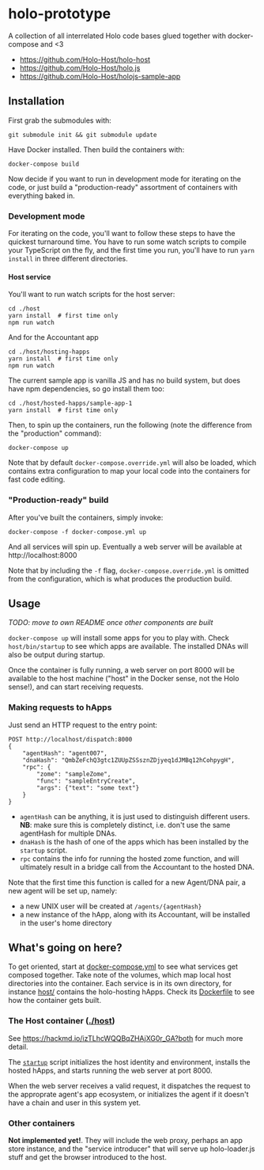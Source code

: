 # holo-prototype

A collection of all interrelated Holo code bases glued together with docker-compose and <3

* https://github.com/Holo-Host/holo-host
* https://github.com/Holo-Host/holo.js
* https://github.com/Holo-Host/holojs-sample-app

## Installation

First grab the submodules with:

    git submodule init && git submodule update

Have Docker installed. Then build the containers with:

    docker-compose build

Now decide if you want to run in development mode for iterating on the code, or just build a "production-ready" assortment of containers with everything baked in.

### Development mode

For iterating on the code, you'll want to follow these steps to have the quickest turnaround time. You have to run some watch scripts to compile your TypeScript on the fly, and the first time you run, you'll have to run `yarn install` in three different directories.

#### Host service

You'll want to run watch scripts for the host server:

    cd ./host
    yarn install  # first time only
    npm run watch

And for the Accountant app

    cd ./host/hosting-happs
    yarn install  # first time only
    npm run watch

The current sample app is vanilla JS and has no build system, but does have npm dependencies, so go install them too:

    cd ./host/hosted-happs/sample-app-1
    yarn install  # first time only

Then, to spin up the containers, run the following (note the difference from the "production" command):

    docker-compose up

Note that by default `docker-compose.override.yml` will also be loaded, which contains extra configuration to map your local code into the containers for fast code editing.

### "Production-ready" build

After you've built the containers, simply invoke:

    docker-compose -f docker-compose.yml up

And all services will spin up. Eventually a web server will be available at http://localhost:8000

Note that by including the `-f` flag, `docker-compose.override.yml` is omitted from the configuration, which is what produces the production build.

## Usage

*TODO: move to own README once other components are built*

`docker-compose up` will install some apps for you to play with. Check `host/bin/startup` to see which apps are available. The installed DNAs will also be output during startup.

Once the container is fully running, a web server on port 8000 will be available to the host machine ("host" in the Docker sense, not the Holo sense!), and can start receiving requests.

### Making requests to hApps

Just send an HTTP request to the entry point:

```
POST http://localhost/dispatch:8000
{
    "agentHash": "agent007",
    "dnaHash": "QmbZeFchQ3gtc1ZUUpZSSsznZDjyeq1dJMBq12hCohpygH",
    "rpc": {
        "zome": "sampleZome",
        "func": "sampleEntryCreate",
        "args": {"text": "some text"}
    }
}
```

* `agentHash` can be anything, it is just used to distinguish different users. **NB**: make sure this is completely distinct, i.e. don't use the same agentHash for multiple DNAs.
* `dnaHash` is the hash of one of the apps which has been installed by the `startup` script.
* `rpc` contains the info for running the hosted zome function, and will ultimately result in a bridge call from the Accountant to the hosted DNA.

Note that the first time this function is called for a new Agent/DNA pair, a new agent will be set up, namely: 
* a new UNIX user will be created at `/agents/{agentHash}` 
* a new instance of the hApp, along with its Accountant, will be installed in the user's home directory

## What's going on here?

To get oriented, start at [docker-compose.yml](docker-compose.yml) to see what services get composed together. Take note of the volumes, which map local host directories into the container. Each service is in its own directory, for instance [host/](host/) contains the holo-hosting hApps. Check its [Dockerfile](host/Dockerfile) to see how the container gets built.

### The Host container ([./host](host))

See https://hackmd.io/izTLhcWQQBqZHAjXG0r_GA?both for much more detail.

The [`startup`](host/bin/startup) script initializes the host identity and environment, installs the hosted hApps, and starts running the web server at port 8000.

When the web server receives a valid request, it dispatches the request to the approprate agent's app ecosystem, or initializes the agent if it doesn't have a chain and user in this system yet.

### Other containers

**Not implemented yet!**. They will include the web proxy, perhaps an app store instance, and the "service introducer" that will serve up holo-loader.js stuff and get the browser introduced to the host.